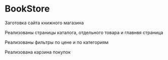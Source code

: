 # BookStore

Заготовка сайта книжного магазина

Реализованы страницы каталога, отдельного товара и главнвя страница

Реализованы фильтры по цене и по категориям

Реализована карзина покупок
